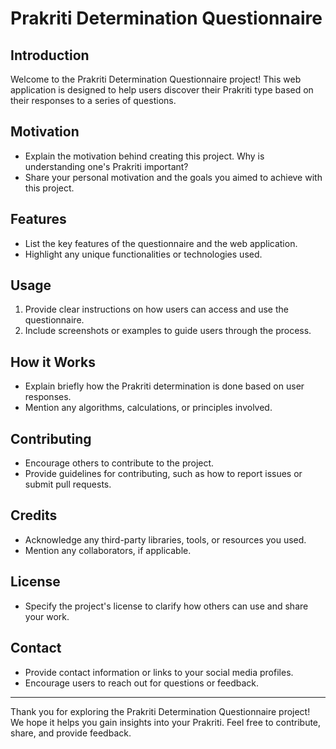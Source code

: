 # Prakriti Determination Questionnaire

## Introduction

Welcome to the Prakriti Determination Questionnaire project! This web application is designed to help users discover their Prakriti type based on their responses to a series of questions.

## Motivation

- Explain the motivation behind creating this project. Why is understanding one's Prakriti important?
- Share your personal motivation and the goals you aimed to achieve with this project.

## Features

- List the key features of the questionnaire and the web application.
- Highlight any unique functionalities or technologies used.

## Usage

1. Provide clear instructions on how users can access and use the questionnaire.
2. Include screenshots or examples to guide users through the process.

## How it Works

- Explain briefly how the Prakriti determination is done based on user responses.
- Mention any algorithms, calculations, or principles involved.

## Contributing

- Encourage others to contribute to the project.
- Provide guidelines for contributing, such as how to report issues or submit pull requests.

## Credits

- Acknowledge any third-party libraries, tools, or resources you used.
- Mention any collaborators, if applicable.

## License

- Specify the project's license to clarify how others can use and share your work.

## Contact

- Provide contact information or links to your social media profiles.
- Encourage users to reach out for questions or feedback.

---

Thank you for exploring the Prakriti Determination Questionnaire project! We hope it helps you gain insights into your Prakriti. Feel free to contribute, share, and provide feedback.
